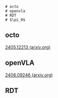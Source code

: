 ```markmap
# octo
# openvla
# RDT
# $\pi_0$ 
```



## octo

[2405.12213 (arxiv.org)](https://arxiv.org/pdf/2405.12213)



## openVLA



[2406.09246 (arxiv.org)](https://arxiv.org/pdf/2406.09246)



## RDT

